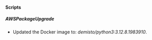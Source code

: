 
#### Scripts

##### AWSPackageUpgrade

- Updated the Docker image to: *demisto/python3:3.12.8.1983910*.

